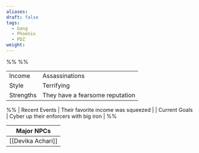 ```yaml
---
aliases: 
draft: false
tags:
  - Gang
  - Phoenix
  - PDZ
weight:
---
```

%%
%%

|               |                                        |
|:------------- |:-------------------------------------- |
| Income        | Assassinations                         |
| Style         | Terrifying                             |
| Strengths     | They have a fearsome reputation        |
%%
| Recent Events | Their favorite income was squeezed    |
| Current Goals | Cyber up their enforcers with big iron |
%%


|    Major NPCs     |
|:-----------------:|
| [[Devika Achari]] |






